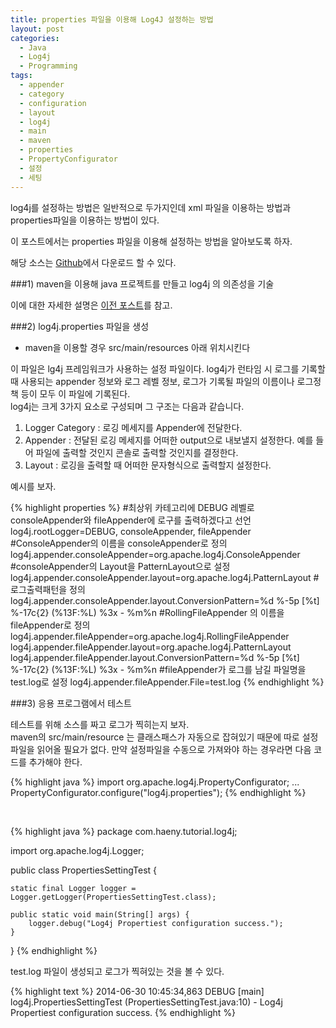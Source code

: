 ```yaml
---
title: properties 파일을 이용해 Log4J 설정하는 방법
layout: post
categories:
  - Java
  - Log4j
  - Programming
tags:
  - appender
  - category
  - configuration
  - layout
  - log4j
  - main
  - maven
  - properties
  - PropertyConfigurator
  - 설정
  - 세팅
---
```

log4j를 설정하는 방법은 일반적으로 두가지인데 xml 파일을 이용하는 방법과 properties파일을 이용하는 방법이 있다.

이 포스트에서는 properties 파일을 이용해 설정하는 방법을 알아보도록 하자.

해당 소스는 <a href="https://github.com/chomman/tutorials/tree/master/log4j-tutorial/2-propertiest-setup" target="_blank">Github</a>에서 다운로드 할 수 있다.



###1) maven을 이용해 java 프로젝트를 만들고 log4j 의 의존성을 기술

이에 대한 자세한 설명은 [이전 포스트][1]를 참고.


###2) log4j.properties 파일을 생성  

* maven을 이용할 경우 src/main/resources 아래 위치시킨다

이 파일은 lg4j 프레임워크가 사용하는 설정 파일이다. log4j가 런타임 시 로그를 기록할 때 사용되는 appender 정보와 로그 레벨 정보, 로그가 기록될 파일의 이름이나 로그정책 등이 모두 이 파일에 기록된다.  
log4j는 크게 3가지 요소로 구성되며 그 구조는 다음과 같습니다.

1. Logger Category : 로깅 메세지를 Appender에 전달한다.  
2. Appender : 전달된 로깅 메세지를 어떠한 output으로 내보낼지 설정한다. 예를 들어 파일에 출력할 것인지 콘솔로 출력할 것인지를 결정한다.  
3. Layout : 로깅을 출력할 때 어떠한 문자형식으로 출력할지 설정한다.

예시를 보자.

{% highlight properties %}
#최상위 카테고리에 DEBUG 레벨로 consoleAppender와 fileAppender에 로구를 출력하겠다고 선언
log4j.rootLogger=DEBUG, consoleAppender, fileAppender
#ConsoleAppender의 이름을 consoleAppender로 정의
log4j.appender.consoleAppender=org.apache.log4j.ConsoleAppender
#consoleAppender의 Layout을 PatternLayout으로 설정
log4j.appender.consoleAppender.layout=org.apache.log4j.PatternLayout
#로그출력패턴을 정의
log4j.appender.consoleAppender.layout.ConversionPattern=%d %-5p [%t] %-17c{2} (%13F:%L) %3x - %m%n
#RollingFileAppender 의 이름을 fileAppender로 정의
log4j.appender.fileAppender=org.apache.log4j.RollingFileAppender
log4j.appender.fileAppender.layout=org.apache.log4j.PatternLayout
log4j.appender.fileAppender.layout.ConversionPattern=%d %-5p [%t] %-17c{2} (%13F:%L) %3x - %m%n
#fileAppender가 로그를 남길 파일명을 test.log로 설정
log4j.appender.fileAppender.File=test.log
{% endhighlight %}


###3) 응용 프로그램에서 테스트  

테스트를 위해 소스를 짜고 로그가 찍히는지 보자.  
maven의 src/main/resource 는 클래스패스가 자동으로 잡혀있기 때문에 따로 설정파일을 읽어올 필요가 없다.
만약 설정파일을 수동으로 가져와야 하는 경우라면 다음 코드를 추가해야 한다.

{% highlight java %}
import org.apache.log4j.PropertyConfigurator;
...
PropertyConfigurator.configure("log4j.properties");
{% endhighlight %}

&nbsp;

{% highlight java %}
package com.haeny.tutorial.log4j;

import org.apache.log4j.Logger;

public class PropertiesSettingTest {

    static final Logger logger = Logger.getLogger(PropertiesSettingTest.class);

    public static void main(String[] args) {
        logger.debug("Log4j Propertiest configuration success.");
    }
}
{% endhighlight %}


test.log 파일이 생성되고 로그가 찍혀있는 것을 볼 수 있다.

{% highlight text %}
2014-06-30 10:45:34,863 DEBUG [main] log4j.PropertiesSettingTest (PropertiesSettingTest.java:10) - Log4j Propertiest configuration success.</pre>
{% endhighlight %}


 [1]: http://chomman.github.io/blog/java/log4j/programming/log4j-hello-world/